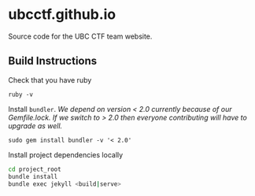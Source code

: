 # ubcctf.github.io

Source code for the UBC CTF team website.


## Build Instructions

Check that you have ruby

```
ruby -v
```

Install `bundler`. *We depend on version < 2.0 currently because of our Gemfile.lock. If we switch to > 2.0 then everyone contributing will have to upgrade as well.*

```
sudo gem install bundler -v '< 2.0'
```

Install project dependencies locally

```bash
cd project_root
bundle install
bundle exec jekyll <build|serve>
```